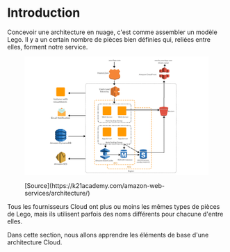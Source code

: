# Introduction

Concevoir une architecture en nuage, c'est comme assembler un modèle Lego. Il y a un certain nombre de pièces bien définies qui, reliées entre elles, forment notre service.

<figure><img src="../graphics/AWS-Architecture-1-e1632285931271.png" alt=""><figcaption><p>[Source](https://k21academy.com/amazon-web-services/architecture/)</p></figcaption></figure>


Tous les fournisseurs Cloud ont plus ou moins les mêmes types de pièces de Lego, mais ils utilisent parfois des noms différents pour chacune d'entre elles.

Dans cette section, nous allons apprendre les éléments de base d'une architecture Cloud.
